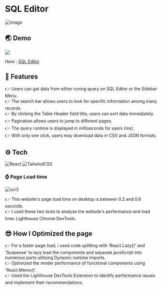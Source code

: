 

# SQL Editor

![image](https://user-images.githubusercontent.com/63283752/208640264-2ecad159-95ad-4e27-9c08-3247b04f81ac.png)

## 🌏 Demo

<a href="https://github.com/rishipurwar1/coding-space" target="blank">
<img src="https://img.shields.io/website?url=https://www.codingspace.codes&logo=github&style=flat-square" />
</a>

Here : [SQL Editor](https://sql-editor-theta.vercel.app/)

## 🎁 Features
👉 Users can get data from either runing query on SQL Editor or the Sidebar Menu. \
👉 The search bar allows users to look for specific information among many records. \
👉 By clicking the Table Header field title, users can sort data immediately. \
👉 Pagination allows users to jump to different pages. \
👉 The query runtime is displayed in milliseconds for users (ms). \
👉 With only one click, users may download data in CSV and JSON formats. 


## ⚙ Tech

![React](https://img.shields.io/badge/react-%2320232a.svg?style=for-the-badge&logo=react&logoColor=%2361DAFB)
![TailwindCSS](https://img.shields.io/badge/tailwindcss-%2338B2AC.svg?style=for-the-badge&logo=tailwind-css&logoColor=white)

### ⌚ Page Load time

![scr2](https://user-images.githubusercontent.com/63285005/167260605-fe1979ce-09d0-4cef-82d9-990d2d3a392b.jpg)

👉 This website's page load time on desktop is between 0.2 and 0.6 seconds.\
👉 I used these two tools to analyze the website's performance and load time: Lighthouse Chrome DevTools.

## 😎 How I Optimized the page

👉 For a faster page load, i used code splitting with 'React.Lazy()' and 'Suspense' to lazy load the components and separate javaScript into numerous parts utilising Dynamic runtime Imports.\
👉 Optimized the render performance of functional components using 'React.Memo()'.\
👉 Used the Lighthouse DevTools Extension to identify performance issues and implement their recommendations.

